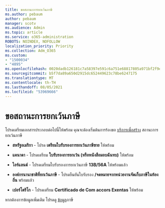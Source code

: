 ```yaml
---
title: ขอสถานะการยกเว้นภาษี
ms.author: pebaum
author: pebaum
manager: scotv
ms.audience: Admin
ms.topic: article
ms.service: o365-administration
ROBOTS: NOINDEX, NOFOLLOW
localization_priority: Priority
ms.collection: Adm_O365
ms.custom:
- "1500034"
- "4895"
ms.openlocfilehash: 0020dadb126181c7a58397e591c6a751e68817805a971bf2f9e9bdda94c6f1e4
ms.sourcegitcommit: b5f7da89a650d2915dc652449623c78be6247175
ms.translationtype: MT
ms.contentlocale: th-TH
ms.lasthandoff: 08/05/2021
ms.locfileid: "53969666"
---
```

# <a name="apply-for-tax-exempt-status"></a>ขอสถานะการยกเว้นภาษี

โปรดเตรียมเอกสารประกอบต่อไปนี้ให้พร้อม คุณจะต้องเริ่มต้นการร้องขอ [บริการเพื่อสร้าง](https://go.microsoft.com/fwlink/p/?linkid=518322) สถานะการยกเว้นภาษี

- **สหรัฐอเมริกา** - โปรด **เตรียมใบรับรองการยกเว้นภาษีขาย** ให้พร้อม

- **แคนาดา** - โปรดเตรียม **ใบรับรองการยกเว้น (หรือหนังสือมอบฉันทบ)** ให้พร้อม

- **ไอร์แลนด์** - โปรดเตรียมใบรับรองการยกเว้นภาษี **13B/56A** ให้พร้อมแล้ว

- **องค์กรนานาชาติที่ยกเว้นภาษี** - โปรดยืนยันใบรับรอง **/จดหมายจากหน่วยงานจัดเก็บภาษีในท้องถิ่น** พร้อมแล้ว

- **เปอร์โตริโก** - โปรดเตรียม **Certificado de Com accors Exentas** ให้พร้อม

หากต้องการข้อมูลเพิ่มเติม โปรดดู [ข้อมูล](/microsoft-365/commerce/billing-and-payments/tax-information)ภาษี
